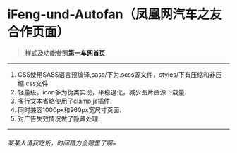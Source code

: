 # iFeng-und-Autofan（凤凰网汽车之友合作页面）

> **样式及功能参照[第一车网首页](http://www.iautos.cn/beijing/)**

***

1. CSS使用SASS语言预编译,sass/下为.scss源文件，styles/下有压缩和非压缩.css文件.
2. 轻量级，icon多为伪类实现，平稳退化，减少图片资源下载量.
3. 多行文本省略使用了[clamp.js](https://github.com/josephschmitt/Clamp.js)插件.
4. 同时兼容1000px和960px宽尺寸页面.
5. 对广告失效情况做了隐藏处理.

***

###### 某某人请我吃饭，时间精力全赔里了啊~
